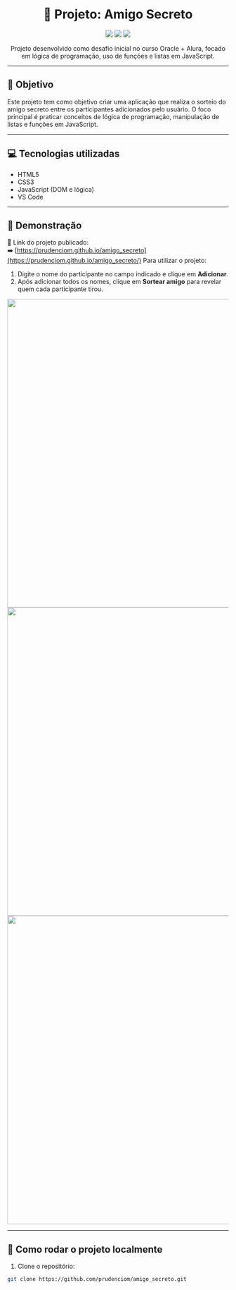 <h1 align="center">🎁 Projeto: Amigo Secreto</h1>

<p align="center">
  <img src="https://img.shields.io/badge/status-concluído-brightgreen?style=flat-square" />
  <img src="https://img.shields.io/badge/feito%20com-html%20%7C%20css%20%7C%20javascript-yellow?style=flat-square" />
  <img src="https://img.shields.io/badge/Desafio%20Alura-Oracle%20ONE-blue?style=flat-square" />
</p>

<p align="center">
  Projeto desenvolvido como desafio inicial no curso Oracle + Alura, focado em lógica de programação, uso de funções e listas em JavaScript.
</p>

---

## 🧠 Objetivo

Este projeto tem como objetivo criar uma aplicação que realiza o sorteio do amigo secreto entre os participantes adicionados pelo usuário. O foco principal é praticar conceitos de lógica de programação, manipulação de listas e funções em JavaScript.

---

## 💻 Tecnologias utilizadas

- HTML5
- CSS3
- JavaScript (DOM e lógica)
- VS Code

---

## 📸 Demonstração
🔗 Link do projeto publicado:  
➡️ [https://prudenciom.github.io/amigo_secreto](https://prudenciom.github.io/amigo_secreto/)
Para utilizar o projeto:

1. Digite o nome do participante no campo indicado e clique em **Adicionar**.  
2. Após adicionar todos os nomes, clique em **Sortear amigo** para revelar quem cada participante tirou.

<img src="https://github.com/prudenciom/amigo_secreto/blob/main/images/amigo_secreto_1.png?raw=true" width="700" />  
<img src="https://github.com/prudenciom/amigo_secreto/blob/main/images/amigo_secreto_2.png?raw=true" width="700" />  
<img src="https://github.com/prudenciom/amigo_secreto/blob/main/images/amigo_secreto_3.png?raw=true" width="700" />  

---

## 🚀 Como rodar o projeto localmente

1. Clone o repositório:
```bash
git clone https://github.com/prudenciom/amigo_secreto.git
